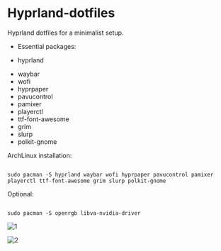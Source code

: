 # Hyprland-dotfiles

Hyprland dotfiles for a minimalist setup.

- Essential packages:
* hyprland
+ waybar
+ wofi
+ hyprpaper
+ pavucontrol
+ pamixer
+ playerctl
+ ttf-font-awesome
+ grim
+ slurp
+ polkit-gnome



ArchLinux installation:
```

sudo pacman -S hyprland waybar wofi hyprpaper pavucontrol pamixer playerctl ttf-font-awesome grim slurp polkit-gnome 
```

Optional:
```

sudo pacman -S openrgb libva-nvidia-driver
```



![1](https://github.com/user-attachments/assets/69e99ffc-b066-4988-b572-da718e0548bb)


![2](https://github.com/user-attachments/assets/25a10162-436d-4085-871f-960841a9844f)

